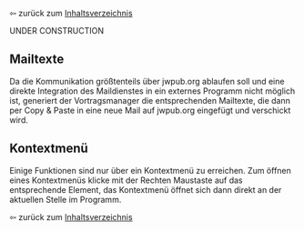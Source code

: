 ⇦ zurück zum [Inhaltsverzeichnis](README.md)

UNDER CONSTRUCTION

## Mailtexte
Da die Kommunikation größtenteils über jwpub.org ablaufen soll und eine direkte Integration des Maildienstes in ein externes Programm nicht möglich ist, generiert der Vortragsmanager die entsprechenden Mailtexte, die dann per Copy & Paste in eine neue Mail auf jwpub.org eingefügt und verschickt wird.

## Kontextmenü
Einige Funktionen sind nur über ein Kontextmenü zu erreichen. Zum öffnen eines Kontextmenüs klicke mit der Rechten Maustaste auf das entsprechende Element, das Kontextmenü öffnet sich dann direkt an der aktuellen Stelle im Programm.

⇦ zurück zum [Inhaltsverzeichnis](README.md)